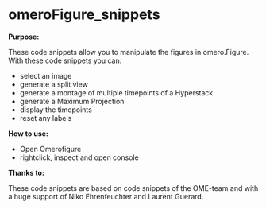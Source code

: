 # omeroFigure_snippets
__Purpose:__

These code snippets allow you to manipulate the figures in omero.Figure.
With these code snippets you can:
- select an image
- generate a split view
- generate a montage of multiple timepoints of a Hyperstack
- generate a Maximum Projection
- display the timepoints
- reset any labels

__How to use:__

- Open Omerofigure
- rightclick, inspect and open console

__Thanks to:__

These code snippets are based on code snippets of the OME-team and
with a huge support of Niko Ehrenfeuchter and Laurent Guerard.

